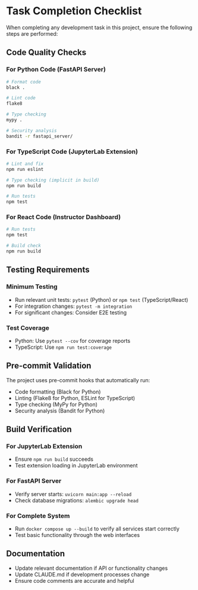 # Task Completion Checklist

When completing any development task in this project, ensure the following steps are performed:

## Code Quality Checks
### For Python Code (FastAPI Server)
```bash
# Format code
black .

# Lint code
flake8

# Type checking
mypy .

# Security analysis
bandit -r fastapi_server/
```

### For TypeScript Code (JupyterLab Extension)
```bash
# Lint and fix
npm run eslint

# Type checking (implicit in build)
npm run build

# Run tests
npm test
```

### For React Code (Instructor Dashboard)
```bash
# Run tests
npm test

# Build check
npm run build
```

## Testing Requirements
### Minimum Testing
- Run relevant unit tests: `pytest` (Python) or `npm test` (TypeScript/React)
- For integration changes: `pytest -m integration`
- For significant changes: Consider E2E testing

### Test Coverage
- Python: Use `pytest --cov` for coverage reports
- TypeScript: Use `npm run test:coverage`

## Pre-commit Validation
The project uses pre-commit hooks that automatically run:
- Code formatting (Black for Python)
- Linting (Flake8 for Python, ESLint for TypeScript)
- Type checking (MyPy for Python)
- Security analysis (Bandit for Python)

## Build Verification
### For JupyterLab Extension
- Ensure `npm run build` succeeds
- Test extension loading in JupyterLab environment

### For FastAPI Server
- Verify server starts: `uvicorn main:app --reload`
- Check database migrations: `alembic upgrade head`

### For Complete System
- Run `docker compose up --build` to verify all services start correctly
- Test basic functionality through the web interfaces

## Documentation
- Update relevant documentation if API or functionality changes
- Update CLAUDE.md if development processes change
- Ensure code comments are accurate and helpful
